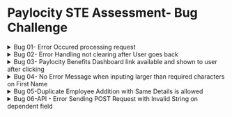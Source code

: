 
# Paylocity STE Assessment- Bug Challenge

<details>

<summary>Bug 01- Error Occured processing request</summary>

## Description
Upon attempting to process a user's request, an error occurs with the following details:

Error Message: An error occurred while processing your request.
Request ID: 0HMT379708TF5

The error message suggests that there was a problem during the request processing. It includes a unique Request ID for tracking purposes.

Additionally, the message provides an option to enable "Development Mode" for more detailed error information. However, a caution is given against using this mode in deployed applications due to potential exposure of sensitive information to end users.

## Steps To Reproduce

1.Go to the URL: https://wmxrwq14uc.execute-api.us-east-1.amazonaws.com/Prod/Account/Login

2.Enter invalid characters in the `Username` and `Password` fields

3.Click on the `Login` button


## Actual behavior
Error Message: An error occurred while processing your request is shown to the user. Alogn with Request ID: 0HMT379708TF5 is also displayed, all errors after the user clicks on the Login button

## Expected behavior
A clear and concise description of what you expected to happen.

## Priority
High

## Screenshots/Video
<img width="1339" alt="Screen Shot 2023-08-22 at 9 39 15" src="https://github.com/erodm09/PaylocityTask/assets/102558006/b6b637e7-87b0-468b-b39b-21cc17753140">


## Device Details:
Device: MacBook Pro (13-inch, M2, 2022) Chip M2
OS: MacOs
Version: Mac OS Monterrey Version 12.4
Browser : Chrome Version 115.0.5790.170 (Official Build) (arm64)
Resolution [2560 × 1600]

Additional context
Add any other context about the problem here

</details> 

<details>

<summary>Bug 02- Error Handling not clearing after User goes back</summary>


## Description
After a user inputs an incorrect or missing password during the login process and then inputs incorrect password or username, and proceeds after the error displayed, to rectify it by refreshing the page, the initial error message persists about the missing Username or Password. The error message indicates that an incorrect password was provided.

## Steps To Reproduce

1.Navigate to the login page.

2.Input an incorrect `password` or leave the `password` field blank.

3.Click the `login` button.

4.Observe the displayed error message described in `Bug-01`.

5.Click on the Back button on the Brwoser

6.Refresh the page using the browser's refresh button or shortcut (e.g., F5 or Ctrl + R).

7.Observe that the initial error message remains unchanged.


## Actual behavior
Error Message: An error occurred while processing your request is shown to the user. Alogn with Request ID: 0HMT379708TF5 is also displayed, all errors after the user clicks on the Login button

## Expected behavior
Even after refreshing the page, the initial error message indicating an incorrect or missing password continues to be displayed, which could cause user confusion and potentially impact the user experience.

## Priority
Medium

## Screenshots/Video


https://github.com/erodm09/PaylocityTask/assets/102558006/71ab68e4-26da-44d3-945b-a135be60b309



## Device Details:

OS: MacOs
Version: Mac OS Monterrey Version 12.4
Browser : Chrome Version 115.0.5790.170 (Official Build) (arm64)
Resolution [2560 × 1600]

</details>

<details>

<summary>Bug 03- Paylocity Benefits Dashboard link available and shown to user after clicking</summary>


## Description
After a user inputs an incorrect or missing password during the login process and then inputs incorrect password or username, and proceeds after the error displayed, to rectify it by refreshing the page, the initial error message persists about the missing Username or Password. The error message indicates that an incorrect password was provided.

## Steps To Reproduce

1. Go to the following Login website link
2.On the upper left corner click on the Paylocity Benefits Dashboard message link.
3. Note that no login credentials are required to access the dashboard.
Observe that the form to add dependents is accessible and can be interacted with.

## Actual behavior
1. The Paylocity Benefits Dashboard is accessible without requiring login credentials.
2.Users can interact with the form to try and add dependents without proper authentication or employee data.

## Expected behavior
1.The Paylocity Benefits Dashboard should require proper login credentials before allowing access.
2.Users should only be able to interact with the form and access data if they are authenticated and authorized users.
3.Unauthorized users should not have access to any functionality of the dashboard.

## Priority
Low

## Screenshots/Video



https://github.com/erodm09/PaylocityTask/assets/102558006/76590c0a-6083-4095-8dbc-10ae96b9acab




## Device Details:

OS: MacOs
Version: Mac OS Monterrey Version 12.4
Browser : Chrome Version 115.0.5790.170 (Official Build) (arm64)
Resolution [2560 × 1600]

</details>

<details>

<summary>Bug 04- No Error Message when inputing larger than required characters on First Name</summary>


## Description
When attempting to input larger than required characters in the "First Name" field during the process of adding or editing an employee on the Benefits Dashboard application, no error message is displayed, and the application allows the user to proceed without any indication of the input exceeding the limit.

## Steps To Reproduce

1.Open the Benefits Dashboard application.

2.Navigate to the section where you can add or edit an employee.

3.In the "First Name" field, input a string of characters that is longer than the specified limit (e.g., more than 50 characters).

4.Attempt to proceed by clicking the "Save" or "Submit" button

## Actual behavior
No error message is shown, and the application doesnt let the user know that is inputing a wrong field

## Expected behavior
An error message should be displayed on the UI, indicating that the input for the "First Name" field exceeds the allowed character limit.

## Priority
Low

## Screenshots/Video




https://github.com/erodm09/PaylocityTask/assets/102558006/2bd71e5c-6b43-4fb3-9e81-7fe72576a863





## Device Details:

OS: MacOs
Version: Mac OS Monterrey Version 12.4
Browser : Chrome Version 115.0.5790.170 (Official Build) (arm64)
Resolution [2560 × 1600]

</details>

<details>

<summary>Bug 05-Duplicate Employee Addition with Same Details is allowed</summary>


## Description

The current version of the application permits the addition of an employee with the exact same First Name, Last Name, and Dependents as an existing entry. This oversight leads to the creation of duplicate employee records within the system, causing potential data inconsistency and confusion.


## Pre-condition

Have an existing user with valid First Name, Last Name and Dependent.


## Steps To Reproduce

1.Go to link for the application to

2.Enter valid details for Username and password and click on the Login button

2.Click on the `Add Employee` button

3.Input the same First Name, Last Name, and Dependents as an already existing employee.

4.Proceed with adding the employee by clicking on the Save button

## Actual behavior
No error message is shown, and the application doesnt let the user know that he/she is adding a Duplicat or existing user

## Expected behavior
An error message should be displayed on the UI, indicating that the entered user already exists to Try agian.

## Priority
High

## Screenshots/Video


https://github.com/erodm09/PaylocityTask/assets/102558006/394f08af-6fc7-42e9-a5d7-65c27b79dc05



## Device Details:

OS: MacOs
Version: Mac OS Monterrey Version 12.4
Browser : Chrome Version 115.0.5790.170 (Official Build) (arm64)
Resolution [2560 × 1600]

</details>

<details>

<summary>Bug 06-API - Error Sending POST Request with Invalid String on dependent field</summary>


## Description

While using Postman to send a POST request to add a New employee, an error is encountered when an invalid string value is provided as the dependent's field. The application should handle and validate input data to prevent the addition of invalid or incorrect values.


## Pre-condition

Have the valid Postman collection imported in Postman


## Steps To Reproduce

1. Launch Postman and access the QA Challenge- Master collection
2. Go to the POST request `Add Employee` for adding a new Employee.
3. On the Depndent field enter an invalid string (e.g., "X") as the dependent's number information.
4. Click on the Send button to send the POST request.

## Actual behavior
Upon sending the POST request, it allows the input of an invalid string as the dependent's field information. After sending an error occurs, but the error message is not descriptive enough to identify the issue.

## Expected behavior
If an invalid string value is provided, the application should display an error message indicating that the input is invalid. 

## Priority
Medium

## Screenshots/Video


<img width="1366" alt="Screen Shot 2023-08-24 at 0 19 36" src="https://github.com/erodm09/PaylocityTask/assets/102558006/7b925d27-3746-4a43-a7de-bcfde3726a42">



## Device Details:
Postman Version: 10.17.3-230823-0523
OS: MacOs 10.15.7
Version: Mac OS Monterrey Version 12.4
Browser : Chrome Version 115.0.5790.170 (Official Build) (arm64)
Resolution [2560 × 1600]

</details>


